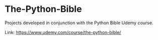 # The-Python-Bible
Projects developed in conjunction with the Python Bible Udemy course.

Link:
https://www.udemy.com/course/the-python-bible/
